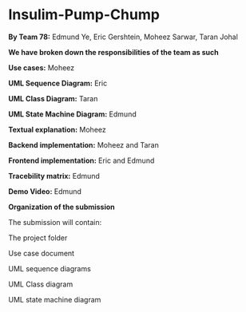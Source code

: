 # Insulim-Pump-Chump

**By Team 78:**
Edmund Ye,
Eric Gershtein,
Moheez Sarwar,
Taran Johal

**We have broken down the responsibilities of the team as such**

**Use cases:** Moheez

**UML Sequence Diagram:** Eric

**UML Class Diagram:** Taran

**UML State Machine Diagram:** Edmund

**Textual explanation:** Moheez

**Backend implementation:** Moheez and Taran

**Frontend implementation:** Eric and Edmund

**Tracebility matrix:** Edmund

**Demo Video:** Edmund

**Organization of the submission**

The submission will contain:

The project folder

Use case document

UML sequence diagrams

UML Class diagram

UML state machine diagram
